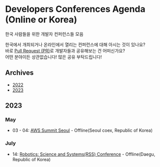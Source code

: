 # Developers Conferences Agenda (Online or Korea)
한국 사람들을 위한 개발자 컨퍼런스들 모음

한국에서 개최되거나 온라인에서 열리는 컨퍼런스에 대해 아시는 것이 있나요? </br>
바로 [Pull Request (PR)](https://github.com/DrawingProcess/korea-developers-conferences-agenda/pulls)로 개발자들과 공유해보는 건 어떠신가요? </br>
어떤 분야이든 상관없습니다! 많은 공유 부탁드립니다!

## Archives

* [2022](archives/2022.md)
* [2023](archives/2023.md)

## 2023

### May

* 03 - 04: [AWS Summit Seoul](https://aws.amazon.com/ko/events/summits/seoul/) - Offline(Seoul coex, Republic of Korea)

### July

* 14: [Robotics: Science and Systems(RSS) Conference](https://me2.do/GEuW6LAu) - Offline(Daegu, Republic of Korea)

